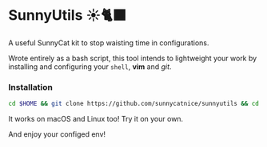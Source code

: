 # SunnyUtils ☀️🐈‍⬛
A useful SunnyCat kit to stop waisting time in configurations.

Wrote entirely as a bash script, this tool intends to lightweight your work by installing and configuring your `shell`, **vim** and *git*.

### Installation
```bash
cd $HOME && git clone https://github.com/sunnycatnice/sunnyutils && cd sunnyutils && chmod 755 ./*.sh ./clear.sh && ./install.zsh -s && cd ..
```

It works on macOS and Linux too! Try it on your own.



And enjoy your configed env!